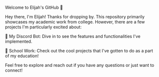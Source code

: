 Welcome to Elijah's GitHub 👋

Hey there, I'm Elijah! Thanks for dropping by. This repository primarily showcases my academic work from college. However, there are a few projects I'm particularly excited about:

🤖 My Discord Bot: Dive in to see the features and functionalities I've implemented.

🏫 School Work: Check out the cool projects that I've gotten to do as a part of my education!

Feel free to explore and reach out if you have any questions or just want to connect!

